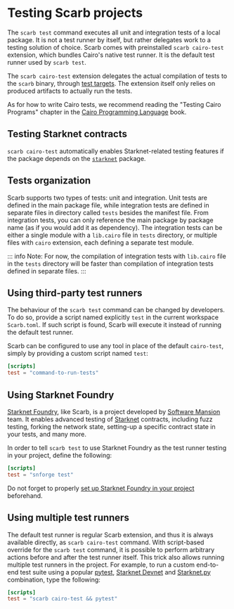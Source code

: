 # Testing Scarb projects

The `scarb test` command executes all unit and integration tests of a local package.
It is not a test runner by itself, but rather delegates work to a testing solution of choice.
Scarb comes with preinstalled `scarb cairo-test` extension, which bundles Cairo's native test runner.
It is the default test runner used by `scarb test`.

The `scarb cairo-test` extension delegates the actual compilation of tests to the `scarb` binary,
through [test targets](../reference/targets#test-targets).
The extension itself only relies on produced artifacts to actually run the tests.

As for how to write Cairo tests, we recommend reading the "Testing Cairo Programs" chapter in the
[Cairo Programming Language](https://cairo-book.github.io/) book.

## Testing Starknet contracts

`scarb cairo-test` automatically enables Starknet-related testing features if the package depends on the
[`starknet`](./starknet/starknet-package) package.

## Tests organization

Scarb supports two types of tests: unit and integration.
Unit tests are defined in the main package file, while integration tests are defined in separate files in
directory called `tests` besides the manifest file.
From integration tests, you can only reference the main package by package name (as if you would add it as dependency).
The integration tests can be either a single module with a `lib.cairo` file in `tests` directory,
or multiple files with `cairo` extension, each defining a separate test module.

::: info
Note: For now, the compilation of integration tests with `lib.cairo` file in the `tests` directory will be faster than
compilation of integration tests defined in separate files.
:::

## Using third-party test runners

The behaviour of the `scarb test` command can be changed by developers.
To do so, provide a script named explicitly `test` in the current workspace `Scarb.toml`.
If such script is found, Scarb will execute it instead of running the default test runner.

Scarb can be configured to use any tool in place of the default `cairo-test`, simply by providing
a custom script named `test`:

```toml filename="Scarb.toml"
[scripts]
test = "command-to-run-tests"
```

## Using Starknet Foundry

[Starknet Foundry](https://foundry-rs.github.io/starknet-foundry), like Scarb, is a project developed
by [Software Mansion](https://swmansion.com/) team.
It enables advanced testing of [Starknet](https://www.starknet.io/) contracts, including fuzz testing, forking the
network state, setting-up a specific contract state in your tests, and many more.

In order to tell `scarb test` to use Starknet Foundry as the test runner testing in your project, define the following:

```toml filename="Scarb.toml"
[scripts]
test = "snforge test"
```

Do not forget to
properly [set up Starknet Foundry in your project](https://foundry-rs.github.io/starknet-foundry/getting-started/first-steps.html#using-snforge-with-existing-scarb-projects)
beforehand.

## Using multiple test runners

The default test runner is regular Scarb extension, and thus it is always available directly, as `scarb cairo-test`
command.
With script-based override for the `scarb test` command, it is possible to perform arbitrary actions before and after
the test runner itself.
This trick also allows running multiple test runners in the project.
For example, to run a custom end-to-end test suite using a popular [pytest](https://pytest.org/),
[Starknet Devnet](https://0xspaceshard.github.io/starknet-devnet/) and [Starknet.py](https://starknetpy.rtfd.io/)
combination, type the following:

```toml
[scripts]
test = "scarb cairo-test && pytest"
```
